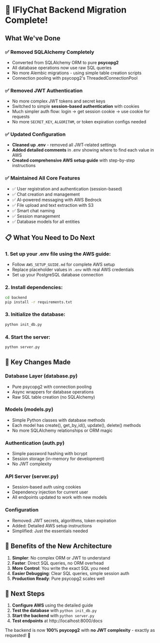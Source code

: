 # 🎉 IFlyChat Backend Migration Complete!

## What We've Done

### ✅ **Removed SQLAlchemy Completely**
- Converted from SQLAlchemy ORM to pure **psycopg2**
- All database operations now use raw SQL queries
- No more Alembic migrations - using simple table creation scripts
- Connection pooling with psycopg2's ThreadedConnectionPool

### ✅ **Removed JWT Authentication**
- No more complex JWT tokens and secret keys
- Switched to simple **session-based authentication** with cookies
- Much simpler auth flow: login → get session cookie → use cookie for requests
- No more `SECRET_KEY`, `ALGORITHM`, or token expiration configs needed

### ✅ **Updated Configuration**
- **Cleaned up .env** - removed all JWT-related settings
- **Added detailed comments** in .env showing where to find each value in AWS
- **Created comprehensive AWS setup guide** with step-by-step instructions

### ✅ **Maintained All Core Features**
- ✅ User registration and authentication (session-based)
- ✅ Chat creation and management
- ✅ AI-powered messaging with AWS Bedrock
- ✅ File upload and text extraction with S3
- ✅ Smart chat naming
- ✅ Session management
- ✅ Database models for all entities

## 📋 **What You Need to Do Next**

### 1. **Set up your .env file** using the AWS guide:
   - Follow `AWS_SETUP_GUIDE.md` for complete AWS setup
   - Replace placeholder values in `.env` with real AWS credentials
   - Set up your PostgreSQL database connection

### 2. **Install dependencies**:
   ```bash
   cd backend
   pip install -r requirements.txt
   ```

### 3. **Initialize the database**:
   ```bash
   python init_db.py
   ```

### 4. **Start the server**:
   ```bash
   python server.py
   ```

## 🔧 **Key Changes Made**

### Database Layer (database.py)
- Pure psycopg2 with connection pooling
- Async wrappers for database operations
- Raw SQL table creation (no SQLAlchemy)

### Models (models.py)
- Simple Python classes with database methods
- Each model has create(), get_by_id(), update(), delete() methods
- No more SQLAlchemy relationships or ORM magic

### Authentication (auth.py)
- Simple password hashing with bcrypt
- Session storage (in-memory for development)
- No JWT complexity

### API Server (server.py)
- Session-based auth using cookies
- Dependency injection for current user
- All endpoints updated to work with new models

### Configuration
- Removed: JWT secrets, algorithms, token expiration
- Added: Detailed AWS setup instructions
- Simplified: Just the essentials needed

## 🚀 **Benefits of the New Architecture**

1. **Simpler**: No complex ORM or JWT to understand
2. **Faster**: Direct SQL queries, no ORM overhead
3. **More Control**: You write the exact SQL you need
4. **Easier Debugging**: Clear SQL queries, simple session auth
5. **Production Ready**: Pure psycopg2 scales well

## 📖 **Next Steps**

1. **Configure AWS** using the detailed guide
2. **Test the database** with `python init_db.py`
3. **Start the backend** with `python server.py`
4. **Test endpoints** at http://localhost:8000/docs

The backend is now **100% psycopg2** with **no JWT complexity** - exactly as requested! 🎯
